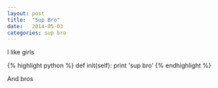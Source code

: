 ```yaml
---
layout: post
title:  "Sup Bro"
date:   2014-05-03 
categories: sup bro
---
```


I like girls

{% highlight python %}
def init(self):
 print 'sup bro'
{% endhighlight %}

And bros

